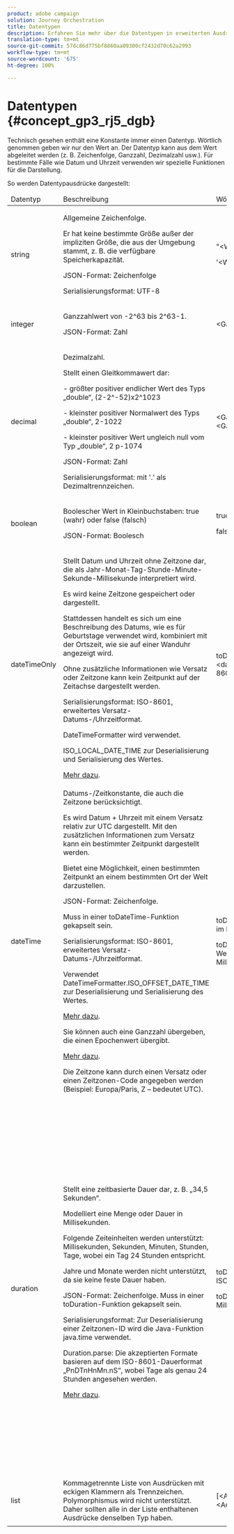 ```yaml
---
product: adobe campaign
solution: Journey Orchestration
title: Datentypen
description: Erfahren Sie mehr über die Datentypen in erweiterten Ausdrücken
translation-type: tm+mt
source-git-commit: 57dc86d775bf8860aa09300cf2432d70c62a2993
workflow-type: tm+mt
source-wordcount: '675'
ht-degree: 100%

---
```



# Datentypen {#concept_gp3_rj5_dgb}

Technisch gesehen enthält eine Konstante immer einen Datentyp. Wörtlich genommen geben wir nur den Wert an. Der Datentyp kann aus dem Wert abgeleitet werden (z. B. Zeichenfolge, Ganzzahl, Dezimalzahl usw.). Für bestimmte Fälle wie Datum und Uhrzeit verwenden wir spezielle Funktionen für die Darstellung.

So werden Datentypausdrücke dargestellt:

<table>
    <thead>
        <tr>
        <td>Datentyp</td>
        <td>Beschreibung</td>
        <td>Wörtliche Darstellung</td>
        <td>Beispiel</td>
        </tr>
    </thead>
    <tbody>
    <tr>
        <td>string</td>
        <td><p>Allgemeine Zeichenfolge.</p><p>Er hat keine bestimmte Größe außer der impliziten Größe, die aus der Umgebung stammt, z. B. die verfügbare Speicherkapazität.</p><p>JSON-Format: Zeichenfolge</p><p>Serialisierungsformat: UTF-8</p></td>
        <td><p>"&lt;Wert&gt;"</p><p>'&lt;Wert&gt;'</p></td>
        <td><p><pre>"Hello World"</pre></p><p><pre>'Hello World'</pre></p></td>
    </tr>
    <tr>
        <td>integer</td>
        <td><p>Ganzzahlwert von -2^63 bis 2^63-1.</p><p>JSON-Format: Zahl</p></td>
        <td>&lt;Ganzzahlwert&gt;</td>
        <td><p><pre>42</pre></p></td>
    </tr>
    <tr>
        <td>decimal</td>
        <td><p>Dezimalzahl.</p><p>Stellt einen Gleitkommawert dar:</p>
        <p>- größter positiver endlicher Wert des Typs „double“, (2-2^-52)x2^1023</p>
        <p> - kleinster positiver Normalwert des Typs „double“, 2-1022</p>
        <p> - kleinster positiver Wert ungleich null vom Typ „double“, 2 p-1074</p><p>JSON-Format: Zahl</p><p>Serialisierungsformat: mit '.' als Dezimaltrennzeichen.</p></td>
        <td>&lt;Ganzzahlwert&gt;.&lt;Ganzzahlwert&gt;</td>
        <td><p><pre>3.14</pre></p></td>
    </tr>
    <tr>
        <td>boolean</td>
        <td><p>Boolescher Wert in Kleinbuchstaben: true (wahr) oder false (falsch)</p><p>JSON-Format: Boolesch</p></td>
        <td><p>true</p><p>false</p></td>
        <td><p><pre>true</pre></p></td>
    </tr>
    <tr>
        <td>dateTimeOnly</td>
        <td><p>Stellt Datum und Uhrzeit ohne Zeitzone dar, die als Jahr-Monat-Tag-Stunde-Minute-Sekunde-Millisekunde interpretiert wird.</p><p>Es wird keine Zeitzone gespeichert oder dargestellt.</p><p>Stattdessen handelt es sich um eine Beschreibung des Datums, wie es für Geburtstage verwendet wird, kombiniert mit der Ortszeit, wie sie auf einer Wanduhr angezeigt wird.</p><p>Ohne zusätzliche Informationen wie Versatz oder Zeitzone kann kein Zeitpunkt auf der Zeitachse dargestellt werden.</p><p>Serialisierungsformat: ISO-8601, erweitertes Versatz-Datums-/Uhrzeitformat.</p><p>DateTimeFormatter wird verwendet.</p><p>ISO_LOCAL_DATE_TIME zur Deserialisierung und Serialisierung des Wertes.</p> <a href="https://docs.oracle.com/javase/8/docs/api/java/time/format/DateTimeFormatter.html#ISO_LOCAL_DATE_TIME">Mehr dazu</a>.</td>
        <td><p>toDateTimeOnly("&lt;dateTimeOnly im ISO-8601-Format&gt;")</p></td>
        <td></td>
    </tr>
    <tr>
        <td>dateTime</td>
        <td><p>Datums-/Zeitkonstante, die auch die Zeitzone berücksichtigt.</p><p>Es wird Datum + Uhrzeit mit einem Versatz relativ zur UTC dargestellt. Mit den zusätzlichen Informationen zum Versatz kann ein bestimmter Zeitpunkt dargestellt werden. </p><p>Bietet eine Möglichkeit, einen bestimmten Zeitpunkt an einem bestimmten Ort der Welt darzustellen.</p><p>JSON-Format: Zeichenfolge.</p><p> Muss in einer toDateTime-Funktion gekapselt sein.</p><p>
        Serialisierungsformat: ISO-8601, erweitertes Versatz-Datums-/Uhrzeitformat.</p><p> Verwendet DateTimeFormatter.ISO_OFFSET_DATE_TIME zur Deserialisierung und Serialisierung des Wertes.</p> <a href="https://docs.oracle.com/javase/8/docs/api/java/time/format/DateTimeFormatter.html#ISO_OFFSET_DATE_TIME">Mehr dazu</a>. 
        <p>Sie können auch eine Ganzzahl übergeben, die einen Epochenwert übergibt.</p> <a href="https://www.epochconverter.com/">Mehr dazu</a>.</p>
        <p>Die Zeitzone kann durch einen Versatz oder einen Zeitzonen-Code angegeben werden (Beispiel: Europa/Paris, Z – bedeutet UTC).</p></td>
        <td><p>toDateTime("&lt;dateTime im ISO-8601-Format&gt;")</p>
        <p>toDateTime(&lt;ganzzahliger Wert einer Epoche in Millisekunden&gt;)</p></td>
        <td><p><pre>toDateTime("1977-04-22T06:00:00Z")</pre></p><p><pre>toDateTime</pre></p><p><pre>("2011-12-03T15:15:30Z")</pre></p><p><pre>toDateTime</pre></p><p><pre>("2011-12-03T15:15:30.123Z")</pre></p><p><pre>toDateTime</pre></p><p><pre>("2011-12-03T15:15:30.123+02:00")</pre></p>
        <p><pre>toDateTime</pre></p><p><pre>("2011-12-03T15:15:30.123-00:20")</pre></p><p><pre>toDateTime(1560762190189)</pre></p></td>
    </tr>
    <tr>
        <td>duration</td>
        <td><p>Stellt eine zeitbasierte Dauer dar, z. B. „34,5 Sekunden“.</p><p> Modelliert eine Menge oder Dauer in Millisekunden.</p><p>Folgende Zeiteinheiten werden unterstützt: Millisekunden, Sekunden, Minuten, Stunden, Tage, wobei ein Tag 24 Stunden entspricht.</p><p> Jahre und Monate werden nicht unterstützt, da sie keine feste Dauer haben.</p><p>JSON-Format: Zeichenfolge. Muss in einer toDuration-Funktion gekapselt sein.</p><p>Serialisierungsformat: Zur Deserialisierung einer Zeitzonen-ID wird die Java-Funktion java.time verwendet.</p><p>Duration.parse: Die akzeptierten Formate basieren auf dem ISO-8601-Dauerformat „PnDTnHnMn.nS“, wobei Tage als genau 24 Stunden angesehen werden.</p><a href="https://docs.oracle.com/javase/8/docs/api/java/time/Duration.html#parse-java.lang.CharSequence-">Mehr dazu</a>.</td>
        <td><p>toDuration("&lt;Dauer im ISO-8601-Format&gt;")</p><p>toDuration(&lt;Dauer in Millisekunden&gt;)</p></td>
        <td><p><pre>toDuration("PT5S") // 5 Sekunden</pre></p>
        <p><pre>toDuration(500) // </pre></p>
        <p><pre>500ms</pre></p>
        <p><pre>toDuration("PT20.345S") </pre></p>
        <p><pre>- wird als „20,345 Sekunden“ gedeutet</pre></p>
        <p><pre>toDuration("PT15M") </pre></p>
        <p><pre> - wird als „15 Minuten“ gedeutet</pre></p>
        <p><pre>(wobei eine Minute 60 Sekunden hat)</pre></p>
        <p><pre>toDuration("PT10H") </pre></p>
        <p><pre>- wird als „10 Stunden“ gedeutet</pre></p>
        <p><pre>(wobei eine Stunde 3600 Sekunden hat)</pre></p>
        <p><pre>toDuration("P2D") </pre></p>
        <p><pre>- wird als „2 Tage“ gedeutet</pre></p>
        <p><pre>(wobei ein Tag </pre></p>
        <p><pre>24 Stunden oder 86400 Sekunden hat)</pre></p>
        <p><pre>toDuration("P2DT3H4M") </pre></p>
        <p><pre>- wird als</pre></p>
        <p><pre>„2 Tage, 3 Stunden und 4 Minuten“ gedeutet</pre></p>
        <p><pre>toDuration("P-6H3M") </pre></p>
        <p><pre>- wird als</pre></p>
        <p><pre>„-6 Stunden und +3 Minuten“ gedeutet</pre></p>
        <p><pre>toDuration("-P6H3M") </pre></p>
        <p><pre>- wird als</pre></p>
        <p><pre>„-6 Stunden und -3 Minuten“ gedeutet</pre></p>
        <p><pre>toDuration("-P-6H+3M") </pre></p>
        <p><pre>- wird als</pre></p>
        <p><pre>„+6 Stunden und -3 Minuten“ gedeutet</pre></p></td>
    </tr>
    <tr>
        <td>list</td>
        <td>Kommagetrennte Liste von Ausdrücken mit eckigen Klammern als Trennzeichen. Polymorphismus wird nicht unterstützt. Daher sollten alle in der Liste enthaltenen Ausdrücke denselben Typ haben.</td>
        <td>[&lt;Ausdruck&gt;, &lt;Ausdruck&gt;, ... ]</td>
        <td><p><pre>["Wert1","Wert2"]</pre></p><p><pre>[3,5]</pre></p><p><pre>[toDuration(500),toDuration(800)]</pre></p></td>
    </tr>
    </tbody>
</table>
